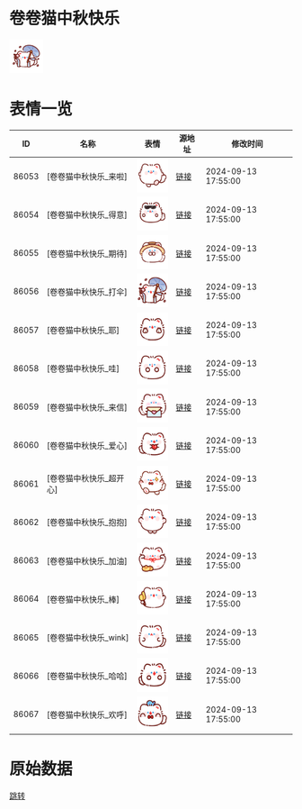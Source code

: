 # 卷卷猫中秋快乐

<img src="./cover.png" height="60" alt="cover" />

# 表情一览

|ID|名称|表情|源地址|修改时间|
|----|----|----|----|----|
|86053|[卷卷猫中秋快乐_来啦]|<img src="./pic/086053_%5B卷卷猫中秋快乐_来啦%5D.png" height="60" alt="来啦"/>|[链接](https://i0.hdslb.com/bfs/garb/fc21255819a15535b9a1b62c88f2ac17cab82f31.png)|2024-09-13 17:55:00|
|86054|[卷卷猫中秋快乐_得意]|<img src="./pic/086054_%5B卷卷猫中秋快乐_得意%5D.png" height="60" alt="得意"/>|[链接](https://i0.hdslb.com/bfs/garb/3340bc0ea02f14927f5c886824613c7829dc8b58.png)|2024-09-13 17:55:00|
|86055|[卷卷猫中秋快乐_期待]|<img src="./pic/086055_%5B卷卷猫中秋快乐_期待%5D.png" height="60" alt="期待"/>|[链接](https://i0.hdslb.com/bfs/garb/a47e47c4f98c3194f273628f449f449e015ec0ef.png)|2024-09-13 17:55:00|
|86056|[卷卷猫中秋快乐_打伞]|<img src="./pic/086056_%5B卷卷猫中秋快乐_打伞%5D.png" height="60" alt="打伞"/>|[链接](https://i0.hdslb.com/bfs/garb/fd31ae3afb7a1e8330b0714b2de6a18a8567862a.png)|2024-09-13 17:55:00|
|86057|[卷卷猫中秋快乐_耶]|<img src="./pic/086057_%5B卷卷猫中秋快乐_耶%5D.png" height="60" alt="耶"/>|[链接](https://i0.hdslb.com/bfs/garb/e3b586ceeed4ec0beff1eeefa746df738c37d483.png)|2024-09-13 17:55:00|
|86058|[卷卷猫中秋快乐_哇]|<img src="./pic/086058_%5B卷卷猫中秋快乐_哇%5D.png" height="60" alt="哇"/>|[链接](https://i0.hdslb.com/bfs/garb/d6d5e843ca01aa9f9c76feee9c67a08577be4d56.png)|2024-09-13 17:55:00|
|86059|[卷卷猫中秋快乐_来信]|<img src="./pic/086059_%5B卷卷猫中秋快乐_来信%5D.png" height="60" alt="来信"/>|[链接](https://i0.hdslb.com/bfs/garb/e1498c30987fd785efb483ca8eae6127234351e7.png)|2024-09-13 17:55:00|
|86060|[卷卷猫中秋快乐_爱心]|<img src="./pic/086060_%5B卷卷猫中秋快乐_爱心%5D.png" height="60" alt="爱心"/>|[链接](https://i0.hdslb.com/bfs/garb/c70a634fed865c7b73d9de7ca1a0c6a21b3a1902.png)|2024-09-13 17:55:00|
|86061|[卷卷猫中秋快乐_超开心]|<img src="./pic/086061_%5B卷卷猫中秋快乐_超开心%5D.png" height="60" alt="超开心"/>|[链接](https://i0.hdslb.com/bfs/garb/34558d29aa68f2a9fe2f171b0f9a23147d498e00.png)|2024-09-13 17:55:00|
|86062|[卷卷猫中秋快乐_抱抱]|<img src="./pic/086062_%5B卷卷猫中秋快乐_抱抱%5D.png" height="60" alt="抱抱"/>|[链接](https://i0.hdslb.com/bfs/garb/95b4eaf7aa250e6947a2893a282ffdecb883923c.png)|2024-09-13 17:55:00|
|86063|[卷卷猫中秋快乐_加油]|<img src="./pic/086063_%5B卷卷猫中秋快乐_加油%5D.png" height="60" alt="加油"/>|[链接](https://i0.hdslb.com/bfs/garb/12a1a99a681b9ee093f84f1037d3952ddb8b774e.png)|2024-09-13 17:55:00|
|86064|[卷卷猫中秋快乐_棒]|<img src="./pic/086064_%5B卷卷猫中秋快乐_棒%5D.png" height="60" alt="棒"/>|[链接](https://i0.hdslb.com/bfs/garb/939273b1c232a6b91d7d77cf84370f378d7ec1f3.png)|2024-09-13 17:55:00|
|86065|[卷卷猫中秋快乐_wink]|<img src="./pic/086065_%5B卷卷猫中秋快乐_wink%5D.png" height="60" alt="wink"/>|[链接](https://i0.hdslb.com/bfs/garb/ef44cffe41f07e166bf8867a0dc8b8d148a83411.png)|2024-09-13 17:55:00|
|86066|[卷卷猫中秋快乐_哈哈]|<img src="./pic/086066_%5B卷卷猫中秋快乐_哈哈%5D.png" height="60" alt="哈哈"/>|[链接](https://i0.hdslb.com/bfs/garb/e1da78be69af15aaa42cf4382b7d66e1d1807306.png)|2024-09-13 17:55:00|
|86067|[卷卷猫中秋快乐_欢呼]|<img src="./pic/086067_%5B卷卷猫中秋快乐_欢呼%5D.png" height="60" alt="欢呼"/>|[链接](https://i0.hdslb.com/bfs/garb/7aa358af41ee8491c968f311f10a041bd99a73c4.png)|2024-09-13 17:55:00|

# 原始数据

[跳转](./raw.json)

